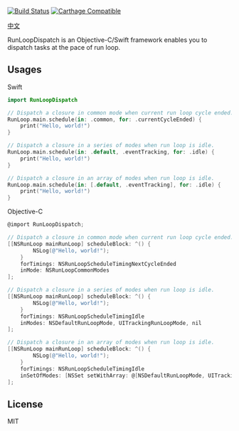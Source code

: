 [![Build Status](https://travis-ci.com/WeZZard/Log.svg?branch=master)](https://travis-ci.com/WeZZard/RunLoopDispatch)
[![Carthage Compatible](https://img.shields.io/badge/Carthage-compatible-4BC51D.svg?style=flat)](https://github.com/Carthage/Carthage)

[中文](./使用說明.md)

RunLoopDispatch is an Objective-C/Swift framework enables you to dispatch
tasks at the pace of run loop.

## Usages

Swift

```swift
import RunLoopDispatch

// Dispatch a closure in common mode when current run loop cycle ended.
RunLoop.main.schedule(in: .common, for: .currentCycleEnded) {
    print("Hello, world!")
}

// Dispatch a closure in a series of modes when run loop is idle.
RunLoop.main.schedule(in: .default, .eventTracking, for: .idle) {
    print("Hello, world!")
}

// Dispatch a closure in an array of modes when run loop is idle.
RunLoop.main.schedule(in: [.default, .eventTracking], for: .idle) {
    print("Hello, world!")
}
```

Objective-C

```objectivec
@import RunLoopDispatch;

// Dispatch a closure in common mode when current run loop cycle ended.
[[NSRunLoop mainRunLoop] scheduleBlock: ^() {
        NSLog(@"Hello, world!");
    }
    forTimings: NSRunLoopScheduleTimingNextCycleEnded
    inMode: NSRunLoopCommonModes
];

// Dispatch a closure in a series of modes when run loop is idle.
[[NSRunLoop mainRunLoop] scheduleBlock: ^() {
        NSLog(@"Hello, world!");
    }
    forTimings: NSRunLoopScheduleTimingIdle
    inModes: NSDefaultRunLoopMode, UITrackingRunLoopMode, nil
];

// Dispatch a closure in an array of modes when run loop is idle.
[[NSRunLoop mainRunLoop] scheduleBlock: ^() {
        NSLog(@"Hello, world!");
    }
    forTimings: NSRunLoopScheduleTimingIdle
    inSetOfModes: [NSSet setWithArray: @[NSDefaultRunLoopMode, UITrackingRunLoopMode]]
];
```

## License

MIT
